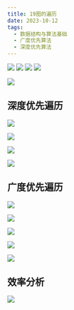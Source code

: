 ```yaml
---
title: 19图的遍历
date: 2023-10-12
tags:
  - 数据结构与算法基础
  - 广度优先算法
  - 深度优先算法
---
```


![](/images/posts/0698b7381a508fb2f33397ac4966751beffb4787.png@1256w_664h_!web-article-pic.webp)
![](/images/posts/462c2fea94bf6b821d0ced2b62fe79cfd2e49c1d.png@1256w_516h_!web-article-pic.webp)
![](/images/posts/6dba7e48506700624c7248d8e997c2b89806814c.png@1256w_1000h_!web-article-pic.webp)
![](/images/posts/462c2fea94bf6b821d0ced2b62fe79cfd2e49c1d.png@1256w_516h_!web-article-pic%201.webp)

![](/images/posts/6dba7e48506700624c7248d8e997c2b89806814c.png@1256w_1000h_!web-article-pic%201.webp)

## 深度优先遍历

![](/images/posts/1a13f091ca7e71fbbb96a6d79350c36e2fbe85ea.png@1256w_664h_!web-article-pic.webp)

![](/images/posts/18e214a6a035d9d4802cd2b24f47f26ec517eca5.png@1256w_622h_!web-article-pic.webp)

![](/images/posts/b4d514c4143f85531bb20007abab2088853c3e4a.png@1256w_708h_!web-article-pic.webp)

![](/images/posts/489e68b2f385fb66bde7f88dbcf440ce51a95861.png@1256w_568h_!web-article-pic.webp)

## 广度优先遍历

![](/images/posts/cd8db24e1a36ec22ceb9834e132c41b8a3f11b23.png@1256w_582h_!web-article-pic.webp)

![](/images/posts/20fcfeb0df93f80b15a0dad6a5b623ccb59c2343.png@1256w_538h_!web-article-pic.webp)

![](/images/posts/dfeff148d5db2dc531a4f7523c96f55feb39cc86.png@1256w_864h_!web-article-pic.webp)

![](/images/posts/e7f7c2da6d5b7e3f0eef236a076aaf2d99cebe60.png@1256w_704h_!web-article-pic.webp)

![](/images/posts/4bbee68c0ae9eba335d9f364d45e95e5f68ea1e1.png@1256w_826h_!web-article-pic.webp)

## 效率分析 

![](/images/posts/b95e4d15ce68135d4bf731412e29f6c458f47899.png@1256w_708h_!web-article-pic.webp)
